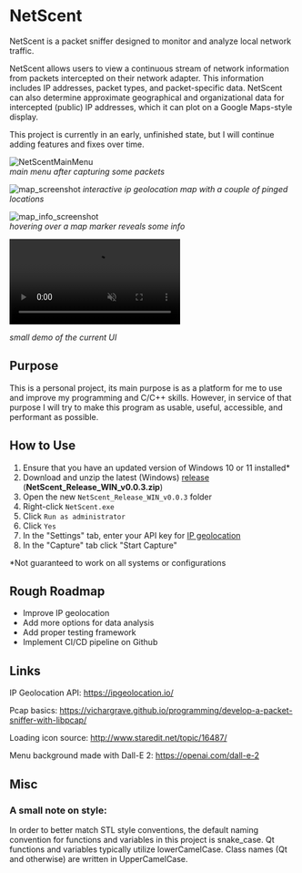 # NetScent

NetScent is a packet sniffer designed to monitor and analyze local network traffic.  

NetScent allows users to view a continuous stream of network information from packets intercepted on their network adapter. This information includes IP addresses, packet types, and packet-specific data. NetScent can also determine approximate geographical and organizational data for intercepted (public) IP addresses, which it can plot on a Google Maps-style display.


This project is currently in an early, unfinished state, but I will continue adding features and fixes over time.  

![NetScentMainMenu](https://github.com/rnofal1/NetScent/assets/57466011/8dfe5a26-9c06-4507-bb5d-1db9ce60036d)  
*main menu after capturing some packets*

![map_screenshot](https://github.com/rnofal1/NetScent/assets/57466011/a180cb33-ebe2-4be6-bf0d-f363d6e097c8)
*interactive ip geolocation map with a couple of pinged locations*

![map_info_screenshot](https://github.com/rnofal1/NetScent/assets/57466011/27fe3ae8-1e6e-4118-a1e5-7b85c047e917)  
*hovering over a map marker reveals some info*

<video src="https://github.com/rnofal1/NetScent/assets/57466011/a9fb4715-47d8-4319-8073-20e3072ddcfa" placeholder="https://github.com/rnofal1/NetScent/assets/57466011/a9fb4715-47d8-4319-8073-20e3072ddcfa" autoplay loop controls muted title="NetScentDemo">
Sorry, your browser doesn't support HTML 5 video.
</video> 

*small demo of the current UI*

## Purpose
This is a personal project, its main purpose is as a platform for me to use and improve my programming and C/C++ skills. However, in service of that purpose I will try to make this program as usable, useful, accessible, and performant as possible.

## How to Use
1. Ensure that you have an updated version of Windows 10 or 11 installed*
2. Download and unzip the latest (Windows) [release](https://github.com/rnofal1/NetScent/releases/tag/v0.0.3(WIN)) (**NetScent_Release_WIN_v0.0.3.zip**)
3. Open the new `NetScent_Release_WIN_v0.0.3` folder
4. Right-click `NetScent.exe`
5. Click `Run as administrator`
6. Click `Yes`
7. In the "Settings" tab, enter your API key for [IP geolocation](https://ipgeolocation.io/)
8. In the "Capture" tab click "Start Capture"

*Not guaranteed to work on all systems or configurations

## Rough Roadmap
- Improve IP geolocation 
- Add more options for data analysis
- Add proper testing framework
- Implement CI/CD pipeline on Github

## Links
IP Geolocation API: https://ipgeolocation.io/  

Pcap basics: https://vichargrave.github.io/programming/develop-a-packet-sniffer-with-libpcap/

Loading icon source: http://www.staredit.net/topic/16487/

Menu background made with Dall-E 2: https://openai.com/dall-e-2  
  
## Misc  
### A small note on style:  
In order to better match STL style conventions, the default naming convention for functions and variables in this project is snake_case. Qt functions and variables typically utilize lowerCamelCase. Class names (Qt and otherwise) are written in UpperCamelCase.  



